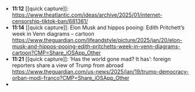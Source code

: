 - **11:12** [[quick capture]]:  https://www.theatlantic.com/ideas/archive/2025/01/internet-censorship-tiktok-ban/681361/
- **11:14** [[quick capture]]: Elon Musk and hippos pooing: Edith Pritchett’s week in Venn diagrams – cartoon https://www.theguardian.com/lifeandstyle/picture/2025/jan/20/elon-musk-and-hippos-pooing-edith-pritchetts-week-in-venn-diagrams-cartoon?CMP=Share_iOSApp_Other
- **11:21** [[quick capture]]: ‘Has the world gone mad? It has’: foreign reporters share a view of Trump from abroad https://www.theguardian.com/us-news/2025/jan/19/trump-democracy-orban-modi-franco?CMP=Share_iOSApp_Other
-